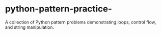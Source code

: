 # python-pattern-practice-
A collection of Python pattern problems demonstrating loops, control flow, and string manipulation.
